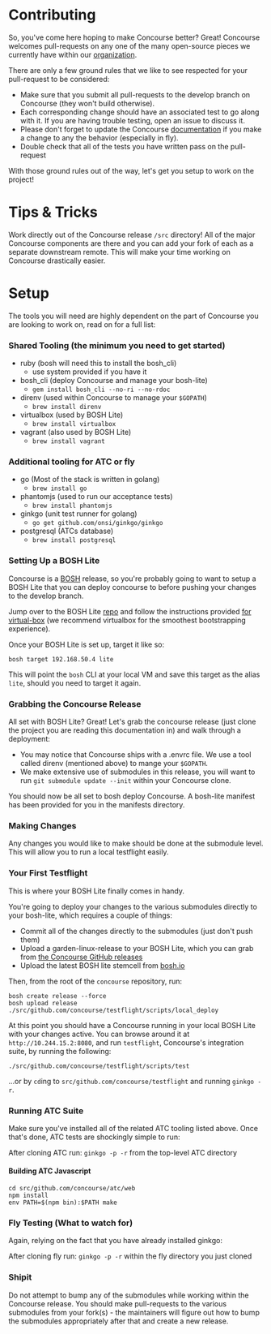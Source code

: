 # Contributing

So, you've come here hoping to make Concourse better?  Great!
Concourse welcomes pull-requests on any one of the many open-source
pieces we currently have within our
[organization](https://github.com/concourse).

There are only a few ground rules that we like to see respected for
your pull-request to be considered:

- Make sure that you submit all pull-requests to the develop branch on
Concourse (they won't build otherwise).
- Each corresponding change should have an associated test to go along
with it.  If you are having trouble testing, open an issue to discuss
it.
- Please don't forget to update the Concourse 
[documentation](https://github.com/concourse/concourse/tree/develop/docs)
if you make a change to any the behavior (especially in fly).
- Double check that all of the tests you have written pass on the
pull-request

With those ground rules out of the way, let's get you setup to work on
the project!

# Tips & Tricks

Work directly out of the Concourse release `/src` directory!
All of the major Concourse components are there and you can
add your fork of each as a separate downstream remote.  This
will make your time working on Concourse drastically easier.

# Setup

The tools you will need are highly dependent on the part of Concourse
you are looking to work on, read on for a full list:

### Shared Tooling (the minimum you need to get started)
- ruby (bosh will need this to install the bosh_cli)
    - use system provided if you have it
- bosh_cli (deploy Concourse and manage your bosh-lite)
    - `gem install bosh_cli --no-ri --no-rdoc`
- direnv (used within Concourse to manage your `$GOPATH`)
     - `brew install direnv`
- virtualbox (used by BOSH Lite)
    - `brew install virtualbox`
- vagrant (also used by BOSH Lite)
    - `brew install vagrant`

### Additional tooling for ATC or fly
- go (Most of the stack is written in golang)
    - `brew install go`
- phantomjs (used to run our acceptance tests)
    - `brew install phantomjs`
- ginkgo (unit test runner for golang)
    - `go get github.com/onsi/ginkgo/ginkgo`
- postgresql (ATCs database)
    - `brew install postgresql`

### Setting Up a BOSH Lite
Concourse is a [BOSH](http://bosh.io/docs)
release, so you're probably going to want to setup a
BOSH Lite that you can deploy concourse to before pushing your changes
to the develop branch.

Jump over to the BOSH Lite [repo](https://github.com/cloudfoundry/bosh-lite)
and follow the instructions provided
[for virtual-box](https://github.com/cloudfoundry/bosh-lite#using-the-virtualbox-provider)
(we recommend virtualbox for the smoothest bootstrapping experience).

Once your BOSH Lite is set up, target it like so:

```
bosh target 192.168.50.4 lite
```

This will point the `bosh` CLI at your local VM and save this target as
the alias `lite`, should you need to target it again.

### Grabbing the Concourse Release
All set with BOSH Lite?  Great!  Let's grab the concourse release
(just clone the project you are reading this documentation in) and walk 
through a deployment:

- You may notice that Concourse ships with a .envrc file.  We use a tool 
called direnv (mentioned above) to mange your `$GOPATH`.
- We make extensive use of submodules in this release, you will want to
run `git submodule update --init` within your Concourse clone.

You should now be all set to bosh deploy Concourse.  A bosh-lite 
manifest has been provided for you in the manifests directory.

### Making Changes

Any changes you would like to make should be done at the submodule
level.  This will allow you to run a local testflight easily.

### Your First Testflight

This is where your BOSH Lite finally comes in handy.

You're going to deploy your changes to the various submodules
directly to your bosh-lite, which requires a couple of things:

- Commit all of the changes directly to the submodules (just don't push them)
- Upload a garden-linux-release to your BOSH Lite, which you can grab from [the Concourse GitHub releases](https://github.com/concourse/concourse/releases)
- Upload the latest BOSH lite stemcell from [bosh.io](http://bosh.io/stemcells/bosh-warden-boshlite-ubuntu-trusty-go_agent)

Then, from the root of the `concourse` repository, run:

```
bosh create release --force
bosh upload release
./src/github.com/concourse/testflight/scripts/local_deploy
```

At this point you should have a Concourse running in your local BOSH Lite
with your changes active. You can browse around it at `http://10.244.15.2:8080`,
and run `testflight`, Concourse's integration suite, by running the following:

```
./src/github.com/concourse/testflight/scripts/test
```

...or by `cd`ing to `src/github.com/concourse/testflight` and running `ginkgo -r`.


### Running ATC Suite

Make sure you've installed all of the related ATC tooling
listed above.  Once that's done, ATC tests are shockingly
simple to run:

After cloning ATC run:
`ginkgo -p -r`
from the top-level ATC directory

#### Building ATC Javascript

```
cd src/github.com/concourse/atc/web
npm install
env PATH=$(npm bin):$PATH make
```

### Fly Testing (What to watch for)

Again, relying on the fact that you have already installed
ginkgo:

After cloning fly run:
`ginkgo -p -r`
within the fly directory you just cloned

### Shipit

Do not attempt to bump any of the submodules while working
within the Concourse release.  You should make
pull-requests to the various submodules from your fork(s) - the
maintainers will figure out how to bump the submodules
appropriately after that and create a new release.
